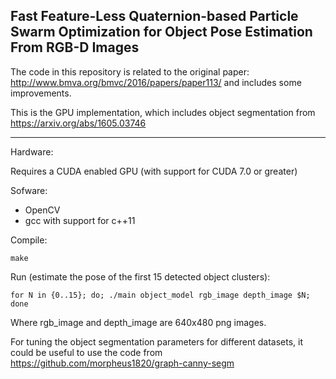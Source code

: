 ## Fast Feature-Less Quaternion-based Particle Swarm Optimization for Object Pose Estimation From RGB-D Images


The code in this repository is related to the original paper:
http://www.bmva.org/bmvc/2016/papers/paper113/
and includes some improvements.

This is the GPU implementation, which includes object segmentation from https://arxiv.org/abs/1605.03746

- - - -
Hardware:

Requires a CUDA enabled GPU (with support for CUDA 7.0 or greater)

Sofware:

* OpenCV
* gcc with support for c++11

Compile:

`make`

Run (estimate the pose of the first 15 detected object clusters):

`for N in {0..15};
do;
./main object_model rgb_image depth_image $N;
done`

Where rgb_image and depth_image are 640x480 png images.

For tuning the object segmentation parameters for different datasets, it could be useful to use the code from https://github.com/morpheus1820/graph-canny-segm

